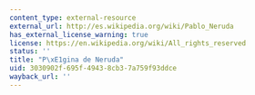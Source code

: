 ```yaml
---
content_type: external-resource
external_url: http://es.wikipedia.org/wiki/Pablo_Neruda
has_external_license_warning: true
license: https://en.wikipedia.org/wiki/All_rights_reserved
status: ''
title: "P\xE1gina de Neruda"
uid: 3030902f-695f-4943-8cb3-7a759f93ddce
wayback_url: ''
---
```

